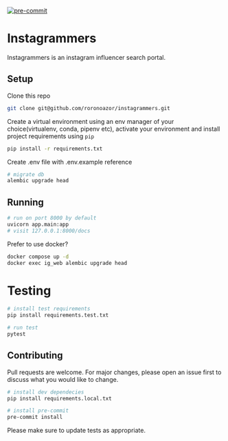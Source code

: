 [![pre-commit](https://img.shields.io/badge/pre--commit-enabled-brightgreen?logo=pre-commit&logoColor=white)](https://github.com/pre-commit/pre-commit)

# Instagrammers

Instagrammers is an instagram influencer search portal.

## Setup
Clone this repo
```bash
git clone git@github.com/roronoazor/instagrammers.git
```
Create a virtual environment using an env manager of your choice(virtualenv, conda, pipenv etc), activate your environment and install project requirements using `pip`

```bash
pip install -r requirements.txt
```

Create .env file with .env.example reference
```bash
# migrate db
alembic upgrade head
```

## Running

```bash
# run on port 8000 by default
uvicorn app.main:app
# visit 127.0.0.1:8000/docs
```

Prefer to use docker?
```bash
docker compose up -d
docker exec ig_web alembic upgrade head
```

# Testing
```bash
# install test requirements
pip install requirements.test.txt

# run test
pytest
```

## Contributing

Pull requests are welcome. For major changes, please open an issue first
to discuss what you would like to change.
```bash
# install dev dependecies
pip install requirements.local.txt

# install pre-commit
pre-commit install
```

Please make sure to update tests as appropriate.
